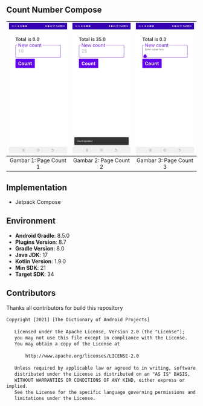 ## Count Number Compose

| ![Gambar 1](./documentation/SS_CountNumberCompose_01.jpg) | ![Gambar 2](./documentation/SS_CountNumberCompose_02.jpg) | ![Gambar 3](./documentation/SS_CountNumberCompose_03.jpg) |
|:---------------------------------------------------------:|:---------------------------------------------------------:|:---------------------------------------------------------:|
|                  Gambar 1: Page Count 1                   |                  Gambar 2: Page Count 2                   |                  Gambar 3: Page Count 3                   |

## Implementation
- Jetpack Compose

## Environment
- **Android Gradle**: 8.5.0
- **Plugins Version**: 8.7
- **Gradle Version**: 8.0
- **Java JDK**: 17
- **Kotlin Version**: 1.9.0
- **Min SDK**: 21
- **Target SDK**: 34

## Contributors
Thanks all contributors for build this repository

```
Copyright [2021] [The Dictionary of Android Projects]

   Licensed under the Apache License, Version 2.0 (the "License");
   you may not use this file except in compliance with the License.
   You may obtain a copy of the License at

       http://www.apache.org/licenses/LICENSE-2.0

   Unless required by applicable law or agreed to in writing, software
   distributed under the License is distributed on an "AS IS" BASIS,
   WITHOUT WARRANTIES OR CONDITIONS OF ANY KIND, either express or implied.
   See the License for the specific language governing permissions and
   limitations under the License.
   
```   
